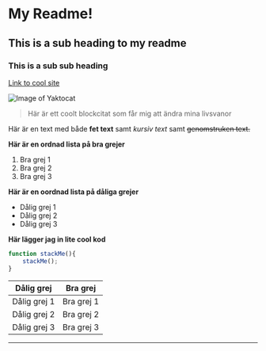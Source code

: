 
# My Readme!

## This is a sub heading to my readme

### This is a sub sub heading

[Link to cool site](http://google.com)

![Image of Yaktocat](https://octodex.github.com/images/yaktocat.png)

> Här är ett coolt blockcitat som får mig att ändra mina livsvanor

Här är en text med både **fet text** samt *kursiv text* samt ~~genomstruken text.~~

**Här är en ordnad lista på bra grejer**

1. Bra grej 1
2. Bra grej 2
3. Bra grej 3

**Här är en oordnad lista på dåliga grejer**

* Dålig grej 1
* Dålig grej 2
* Dålig grej 3

**Här lägger jag in lite cool kod**

```javascript
function stackMe(){
    stackMe();
}
```

| **Dålig grej**   | **Bra grej**   |
|------------------|----------------|
| Dålig grej 1     | Bra grej 1     |
| Dålig grej 2     | Bra grej 2     |
| Dålig grej 3     | Bra grej 3     |

---


